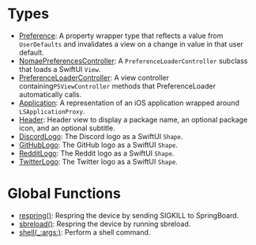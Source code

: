 # Types

  - [Preference](/Preference):
    A property wrapper type that reflects a value from `UserDefaults` and
    invalidates a view on a change in value in that user default.
  - [NomaePreferencesController](/NomaePreferencesController):
    A `PreferenceLoaderController` subclass that loads a SwiftUI `View`.
  - [PreferenceLoaderController](/PreferenceLoaderController):
    A view controller containing`PSViewController` methods that
    PreferenceLoader automatically calls.
  - [Application](/Application):
    A representation of an iOS application wrapped around `LSApplicationProxy`.
  - [Header](/Header):
    Header view to display a package name, an optional package icon, and an optional subtitle.
  - [DiscordLogo](/DiscordLogo):
    The Discord logo as a SwiftUI `Shape`.
  - [GitHubLogo](/GitHubLogo):
    The GitHub logo as a SwiftUI `Shape`.
  - [RedditLogo](/RedditLogo):
    The Reddit logo as a SwiftUI `Shape`.
  - [TwitterLogo](/TwitterLogo):
    The Twitter logo as a SwiftUI `Shape`.

# Global Functions

  - [respring()](/respring\(\)):
    Respring the device by sending SIGKILL to SpringBoard.
  - [sbreload()](/sbreload\(\)):
    Respring the device by running sbreload.
  - [shell(\_:​args:​)](/shell\(_:args:\)):
    Perform a shell command.
